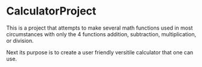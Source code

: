 # CalculatorProject
This is a project that attempts to make several math functions used in most circumstances with only the 4 functions addition, subtraction, multiplication, or division.

Next its purpose is to create a user friendly versitile calculator that one can use.
